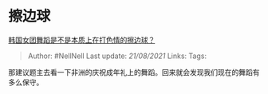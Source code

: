 # 擦边球
[韩国女团舞蹈是不是本质上在打色情的擦边球？](https://www.zhihu.com/question/35317151/answer/866583892)

> Author: #NellNell
Last update: *21/08/2021*
Links:
Tags:

那建议题主去看一下非洲的庆祝成年礼上的舞蹈。回来就会发现我们现在的舞蹈有多么保守。
